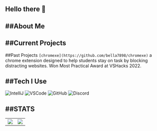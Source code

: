 Hello there 👋
---
> 

##About Me
---


##Current Projects
---

##Past Projects
`[chromexe](https://github.com/bella7898/chromexe)` a chrome extension designed to help students stay on task by blocking distracting websites. Won Most Practical Award at VSHacks 2022.

##Tech I Use
---
![IntelliJ](https://img.shields.io/badge/IntelliJ-2021.3.1-red?style=for-the-badge&logo=IntelliJ%20IDEA)
![VSCode](https://img.shields.io/badge/VSCode-1.70-blue?style=for-the-badge&logo=visualstudiocode)
![GitHub](https://img.shields.io/static/v1?label=GitHub&message=bella7898&color=181717&style=for-the-badge&logo=github)
![Discord](https://img.shields.io/badge/Discord-octopoda4413-informational?style=for-the-badge&logo=Discord)

##STATS
---
<table>
  <tr>
    <td align="center" style="padding=0;width=50%;">
      <img align="center" style="padding=0;" src="https://github-readme-stats.vercel.app/api/?username=bella7898&show_icons=true&title_color=3498DB&text_color=909090&bg_color=00000000&hide_border=true&icon_color=206694&count_private=true" />
    </td>
    <td align="center" style="padding=0;width=50%;">
      <img align="center" style="padding=0;" src="https://github-readme-stats.vercel.app/api/top-langs/?username=bella7898&layout=compact&show_icons=true&title_color=3498DB&text_color=909090&bg_color=00000000&hide_border=true&icon_color=206694&langs_count=8&hide=c%2B%2B,c,makefile,freemarker,assembly,pawn,roff&count_private=true" />
    </td>
  </tr>
</table>
